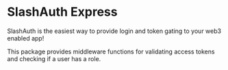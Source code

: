 # SlashAuth Express

SlashAuth is the easiest way to provide login and token gating to your web3 enabled app!

This package provides middleware functions for validating access tokens and checking if a user has a role.